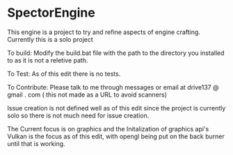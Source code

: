 # SpectorEngine

This engine is a project to try and refine aspects of engine crafting.
Currently this is a solo project

To build: Modify the build.bat file with the path to the directory you installed to as it is not a reletive path.

To Test: As of this edit there is no tests.

To Contribute: Please talk to me through messages or email at drive137 @ gmail . com   ( this not made as a URL to avoid scanners)

Issue creation is not defined well as of this edit since the project is currently solo so there is not much need for issue creation.

The Current focus is on graphics and the Initalization of graphics api's
  Vulkan is the focus as of this edit, with opengl being put on the back burner until that is working.
